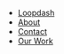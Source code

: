 <div class="header-navigation">
  <nav class="global-nav">
    <div class="global-nav-inner">
      <ul class="global-nav-site-list">
        <li class="header-navigation-link">
          <a href="/">Loopdash</a>
        </li>
        <li class="header-navigation-link">
          <a href="/">About</a>
        </li>
        <li class="header-navigation-link">
          <a href="/contact">Contact</a>
        </li>
        <li class="header-navigation-link">
          <a href="/">Our Work</a>
        </li>
      </ul>
    </div>
  </nav>
</div>